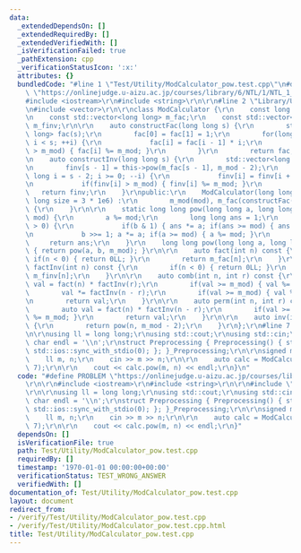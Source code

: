 ```yaml
---
data:
  _extendedDependsOn: []
  _extendedRequiredBy: []
  _extendedVerifiedWith: []
  _isVerificationFailed: true
  _pathExtension: cpp
  _verificationStatusIcon: ':x:'
  attributes: {}
  bundledCode: "#line 1 \"Test/Utility/ModCalculator_pow.test.cpp\"\n#define PROBLEM\
    \ \"https://onlinejudge.u-aizu.ac.jp/courses/library/6/NTL/1/NTL_1_B\"\r\n\r\n\
    #include <iostream>\r\n#include <string>\r\n\r\n#line 2 \"Library/Utility/ModCalculator.hpp\"\
    \n#include <vector>\r\n\r\nclass ModCalculator {\r\n    const long long m_mod;\r\
    \n    const std::vector<long long> m_fac;\r\n    const std::vector<long long>\
    \ m_finv;\r\n\r\n    auto constructFac(long long s) {\r\n        std::vector<long\
    \ long> fac(s);\r\n        fac[0] = fac[1] = 1;\r\n        for(long long i = 2;\
    \ i < s; ++i) {\r\n            fac[i] = fac[i - 1] * i;\r\n            if(fac[i]\
    \ > m_mod) { fac[i] %= m_mod; }\r\n        }\r\n        return fac;\r\n    }\r\
    \n    auto constructInv(long long s) {\r\n        std::vector<long long> finv(s);\r\
    \n        finv[s - 1] = this->pow(m_fac[s - 1], m_mod - 2);\r\n        for(long\
    \ long i = s - 2; i >= 0; --i) {\r\n            finv[i] = finv[i + 1] * (i + 1);\r\
    \n            if(finv[i] > m_mod) { finv[i] %= m_mod; }\r\n        }\r\n     \
    \   return finv;\r\n    }\r\npublic:\r\n    ModCalculator(long long mod, long\
    \ long size = 3 * 1e6) :\r\n        m_mod(mod), m_fac(constructFac(size)), m_finv(constructInv(size))\
    \ {\r\n    }\r\n\r\n    static long long pow(long long a, long long b, long long\
    \ mod) {\r\n        a %= mod;\r\n        long long ans = 1;\r\n        while(b\
    \ > 0) {\r\n            if(b & 1) { ans *= a; if(ans >= mod) { ans %= mod; } }\r\
    \n            b >>= 1; a *= a; if(a >= mod) { a %= mod; }\r\n        }\r\n   \
    \     return ans;\r\n    }\r\n    long long pow(long long a, long long b) const\
    \ { return pow(a, b, m_mod); }\r\n\r\n    auto fact(int n) const {\r\n       \
    \ if(n < 0) { return 0LL; }\r\n        return m_fac[n];\r\n    }\r\n\r\n    auto\
    \ factInv(int n) const {\r\n        if(n < 0) { return 0LL; }\r\n        return\
    \ m_finv[n];\r\n    }\r\n\r\n    auto comb(int n, int r) const {\r\n        auto\
    \ val = fact(n) * factInv(r);\r\n        if(val >= m_mod) { val %= m_mod; }\r\n\
    \        val *= factInv(n - r);\r\n        if(val >= m_mod) { val %= m_mod; }\r\
    \n        return val;\r\n    }\r\n\r\n    auto perm(int n, int r) const {\r\n\
    \        auto val = fact(n) * factInv(n - r);\r\n        if(val >= m_mod) { val\
    \ %= m_mod; }\r\n        return val;\r\n    }\r\n\r\n    auto inv(int n) const\
    \ {\r\n        return pow(n, m_mod - 2);\r\n    }\r\n};\r\n#line 7 \"Test/Utility/ModCalculator_pow.test.cpp\"\
    \n\r\nusing ll = long long;\r\nusing std::cout;\r\nusing std::cin;\r\nconstexpr\
    \ char endl = '\\n';\r\nstruct Preprocessing { Preprocessing() { std::cin.tie(0);\
    \ std::ios::sync_with_stdio(0); }; }_Preprocessing;\r\n\r\nsigned main() {\r\n\
    \    ll m, n;\r\n    cin >> m >> n;\r\n\r\n    auto calc = ModCalculator(1e9 +\
    \ 7);\r\n\r\n    cout << calc.pow(m, n) << endl;\r\n}\n"
  code: "#define PROBLEM \"https://onlinejudge.u-aizu.ac.jp/courses/library/6/NTL/1/NTL_1_B\"\
    \r\n\r\n#include <iostream>\r\n#include <string>\r\n\r\n#include \"./../../Library/Utility/ModCalculator.hpp\"\
    \r\n\r\nusing ll = long long;\r\nusing std::cout;\r\nusing std::cin;\r\nconstexpr\
    \ char endl = '\\n';\r\nstruct Preprocessing { Preprocessing() { std::cin.tie(0);\
    \ std::ios::sync_with_stdio(0); }; }_Preprocessing;\r\n\r\nsigned main() {\r\n\
    \    ll m, n;\r\n    cin >> m >> n;\r\n\r\n    auto calc = ModCalculator(1e9 +\
    \ 7);\r\n\r\n    cout << calc.pow(m, n) << endl;\r\n}"
  dependsOn: []
  isVerificationFile: true
  path: Test/Utility/ModCalculator_pow.test.cpp
  requiredBy: []
  timestamp: '1970-01-01 00:00:00+00:00'
  verificationStatus: TEST_WRONG_ANSWER
  verifiedWith: []
documentation_of: Test/Utility/ModCalculator_pow.test.cpp
layout: document
redirect_from:
- /verify/Test/Utility/ModCalculator_pow.test.cpp
- /verify/Test/Utility/ModCalculator_pow.test.cpp.html
title: Test/Utility/ModCalculator_pow.test.cpp
---
```

